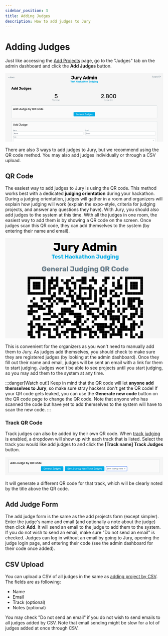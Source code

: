 ```yaml
---
sidebar_position: 3
title: Adding Judges
description: How to add judges to Jury
---
```


# Adding Judges

Just like accessing the [Add Projects](/docs/usage/admin/add-projects) page, go to the "Judges" tab on the admin dashboard and click the **Add Judges** button.

![Add Judges Page](./assets/add-judges.png)

There are also 3 ways to add judges to Jury, but we recommend using the QR code method. You may also add judges individually or through a CSV upload.

## QR Code

The easiest way to add judges to Jury is using the QR code. This method works best with a dedicated **judging orientation** during your hackathon. During a judging orientation, judges will gather in a room and organizers will explain how judging will work (explain the expo-style, criteria for judging projects, and answer any questions they have). With Jury, you should also add judges to the system at this time. With all the judges in one room, the easiest way to add them is by showing a QR code on the screen. Once judges scan this QR code, they can add themselves to the system (by entering their name and email).

![Judge QR Code](./assets/qr-code.png)

This is convenient for the organizers as you won't need to manually add them to Jury. As judges add themselves, you should check to make sure they are registered judges (by looking at the admin dashboard). Once they fill out their name and email, judges will be sent an email with a link for them to start judging. Judges won't be able to see projects until you start judging, so you may add them to the system at any time.

:::danger[Watch out!]
Keep in mind that the QR code will let **anyone add themselves to Jury**, so make sure stray hackers don't get the QR code! If your QR code gets leaked, you can use the **Generate new code** button on the QR code page to change the QR code. Note that anyone who has scanned the code but have yet to add themselves to the system will have to scan the new code.
:::

### Track QR Code

Track judges can also be added by their own QR code. When [track judging](/docs/usage/admin/tracks) is enabled, a dropdown will show up with each track that is listed. Select the track you would like add judges to and click the **[Track name] Track Judges** button.

![Track Judge QR Code](./assets/track-qr-code.png)

It will generate a different QR code for that track, which will be clearly noted by the title above the QR code.

## Add Judge Form

The add judge form is the same as the add projects form (except simpler). Enter the judge's name and email (and optionally a note about the judge) then click **Add**. It will send an email to the judge to add them to the system. If you do not wish to send an email, make sure "Do not send an email" is checked. Judges can log in without an email by going to Jury, opening the judge login page, and entering their code (see the admin dashboard for their code once added).

## CSV Upload

You can upload a CSV of all judges in the same as [adding project by CSV](/docs/usage/admin/add-projects#csv-upload). The fields are as following:

- Name
- Email
- Track (optional)
- Notes (optional)

You may check "Do not send an email" if you do not wish to send emails to all judges added by CSV. Note that email sending might be slow for a lot of judges added at once through CSV.

